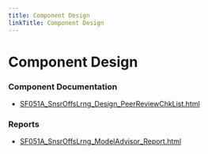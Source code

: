 ```yaml
---
title: Component Design
linkTitle: Component Design
---
```


# Component Design
### Component Documentation

- [SF051A_SnsrOffsLrng_Design_PeerReviewChkList.html](Doc/SF051A_SnsrOffsLrng_Design_PeerReviewChkList.html)

### Reports

- [SF051A_SnsrOffsLrng_ModelAdvisor_Report.html](Reports/SF051A_SnsrOffsLrng_ModelAdvisor_Report.html)

